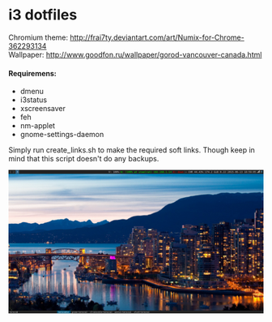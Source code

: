 # i3 dotfiles

Chromium theme: http://frai7ty.deviantart.com/art/Numix-for-Chrome-362293134  
Wallpaper: http://www.goodfon.ru/wallpaper/gorod-vancouver-canada.html

#### Requiremens:
- dmenu
- i3status
- xscreensaver
- feh
- nm-applet
- gnome-settings-daemon

Simply run create_links.sh to make the required soft links. Though keep in mind that this script doesn't do any backups.

![Screenshot](https://github.com/stee1rat/dotfiles/blob/master/screenshot.png)
